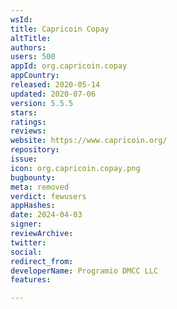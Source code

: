 ```yaml
---
wsId: 
title: Capricoin Copay
altTitle: 
authors: 
users: 500
appId: org.capricoin.copay
appCountry: 
released: 2020-05-14
updated: 2020-07-06
version: 5.5.5
stars: 
ratings: 
reviews: 
website: https://www.capricoin.org/
repository: 
issue: 
icon: org.capricoin.copay.png
bugbounty: 
meta: removed
verdict: fewusers
appHashes: 
date: 2024-04-03
signer: 
reviewArchive: 
twitter: 
social: 
redirect_from: 
developerName: Programio DMCC LLC
features: 

---
```


